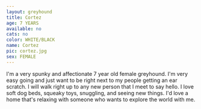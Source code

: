 ```yaml
---
layout: greyhound
title: Cortez
age: 7 YEARS
available: no
cats: no
color: WHITE/BLACK
name: Cortez
pic: cortez.jpg
sex: FEMALE
---
```


I'm a very spunky and affectionate 7 year old female greyhound. I'm very easy going and just want to be right next to my people getting an ear scratch. I will walk right up to any new person that I meet to say hello. I love soft dog beds, squeaky toys, snuggling, and seeing new things. I'd love a home that's relaxing with someone who wants to explore the world with me. 